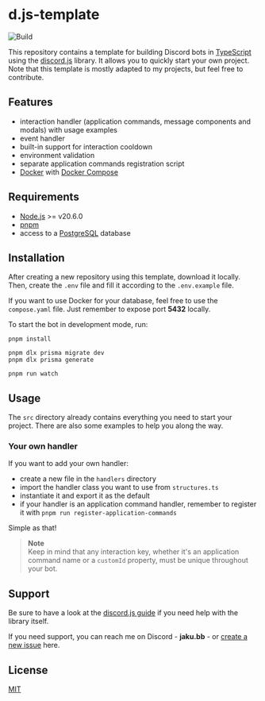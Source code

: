 # d.js-template

![Build](https://img.shields.io/github/actions/workflow/status/Jaku-BB/d.js-template/test.yml)

This repository contains a template for building Discord bots in [TypeScript](https://www.typescriptlang.org/) using the [discord.js](https://discord.js.org/) library.
It allows you to quickly start your own project. Note that this template is mostly adapted to my projects, but feel free to contribute.

## Features

- interaction handler (application commands, message components and modals) with usage examples
- event handler
- built-in support for interaction cooldown
- environment validation
- separate application commands registration script
- [Docker](https://www.docker.com/) with [Docker Compose](https://docs.docker.com/compose/)

## Requirements

- [Node.js](https://nodejs.org/) >= v20.6.0
- [pnpm](https://pnpm.io/)
- access to a [PostgreSQL](https://www.postgresql.org/) database

## Installation

After creating a new repository using this template, download it locally.
Then, create the `.env` file and fill it according to the `.env.example` file.

If you want to use Docker for your database, feel free to use the `compose.yaml` file.
Just remember to expose port **5432** locally.

To start the bot in development mode, run:

```shell
pnpm install

pnpm dlx prisma migrate dev
pnpm dlx prisma generate

pnpm run watch
```

## Usage

The `src` directory already contains everything you need to start your project.
There are also some examples to help you along the way.

### Your own handler

If you want to add your own handler:

- create a new file in the `handlers` directory
- import the handler class you want to use from `structures.ts`
- instantiate it and export it as the default
- if your handler is an application command handler, remember to register it with `pnpm run register-application-commands`

Simple as that!

> **Note**  
> Keep in mind that any interaction key, whether it's an application command name or a `customId` property, must be unique throughout your bot.

## Support

Be sure to have a look at the [discord.js guide](https://discordjs.guide/) if you need help with the library itself.

If you need support, you can reach me on Discord - **jaku.bb** - or [create a new issue](https://github.com/Jaku-BB/d.js-template/issues) here.

## License

[MIT](https://github.com/Jaku-BB/d.js-template/blob/main/LICENSE.md)
